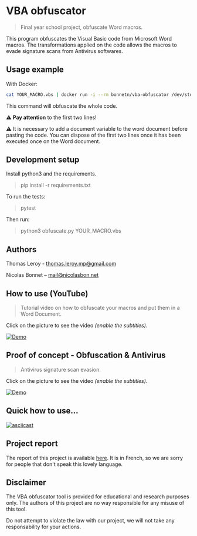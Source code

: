 # VBA obfuscator
> Final year school project, obfuscate Word macros.

This program obfuscates the Visual Basic code from Microsoft Word macros. 
The transformations applied on the code allows the macros to evade signature scans from Antivirus softwares.

## Usage example

With Docker:

```sh 
cat YOUR_MACRO.vbs | docker run -i --rm bonnetn/vba-obfuscator /dev/stdin
```

This command will obfuscate the whole code. 

:warning: **Pay attention** to the first two lines! 

:warning: It is necessary to add a document variable to the word document before pasting the code.
You can dispose of the first two lines once it has been executed once on the Word document.

## Development setup

Install python3 and the requirements.

> pip install -r requirements.txt

To run the tests:
> pytest

Then run:
> python3 obfuscate.py YOUR_MACRO.vbs
## Authors

Thomas Leroy - thomas.leroy.mp@gmail.com

Nicolas Bonnet – mail@nicolasbon.net

## How to use (YouTube)
> Tutorial video on how to obfuscate your macros and put them in a Word Document.

Click on the picture to see the video *(enable the subtitles)*.

[![Demo](https://img.youtube.com/vi/L0DlPOLx2k0/0.jpg)](https://www.youtube.com/watch?v=L0DlPOLx2k0)

## Proof of concept - Obfuscation & Antivirus

> Antivirus signature scan evasion.

Click on the picture to see the video *(enable the subtitles)*.

[![Demo](https://img.youtube.com/vi/6Yk0ka5v74I/0.jpg)](https://www.youtube.com/watch?v=6Yk0ka5v74I)

## Quick how to use...

[![asciicast](https://asciinema.org/a/5Ptyf5oNGT7xtkZZvnqNDHMml.svg)](https://asciinema.org/a/5Ptyf5oNGT7xtkZZvnqNDHMml)

## Project report

The report of this project is available [here](https://lthomasmp.github.io/src/Report.pdf).
It is in French, so we are sorry for people that don't speak this lovely language.

## Disclaimer
The VBA obfuscator tool is provided for educational and research purposes only. 
The authors of this project are no way responsible for any misuse of this tool.

Do not attempt to violate the law with our project, we will not take any responsability for your actions.
